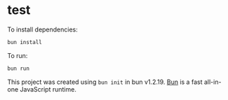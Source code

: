 # test

To install dependencies:

```bash
bun install
```

To run:

```bash
bun run 
```

This project was created using `bun init` in bun v1.2.19. [Bun](https://bun.com) is a fast all-in-one JavaScript runtime.
